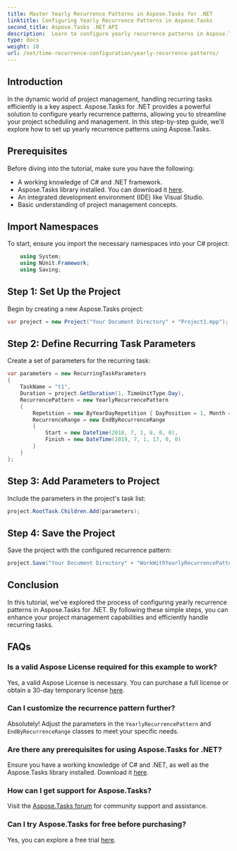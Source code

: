 ```yaml
---
title: Master Yearly Recurrence Patterns in Aspose.Tasks for .NET
linktitle: Configuring Yearly Recurrence Patterns in Aspose.Tasks
second_title: Aspose.Tasks .NET API
description:  Learn to configure yearly recurrence patterns in Aspose.Tasks for .NET. Enhance your project management skills with this step-by-step guide.
type: docs
weight: 18
url: /net/time-recurrence-configuration/yearly-recurrence-patterns/
---
```

## Introduction
In the dynamic world of project management, handling recurring tasks efficiently is a key aspect. Aspose.Tasks for .NET provides a powerful solution to configure yearly recurrence patterns, allowing you to streamline your project scheduling and management. In this step-by-step guide, we'll explore how to set up yearly recurrence patterns using Aspose.Tasks.
## Prerequisites
Before diving into the tutorial, make sure you have the following:
- A working knowledge of C# and .NET framework.
- Aspose.Tasks library installed. You can download it [here](https://releases.aspose.com/tasks/net/).
- An integrated development environment (IDE) like Visual Studio.
- Basic understanding of project management concepts.
## Import Namespaces
To start, ensure you import the necessary namespaces into your C# project:
```csharp
    using System;
    using NUnit.Framework;
    using Saving;
```
## Step 1: Set Up the Project
Begin by creating a new Aspose.Tasks project:
```csharp
var project = new Project("Your Document Directory" + "Project1.mpp");
```
## Step 2: Define Recurring Task Parameters
Create a set of parameters for the recurring task:
```csharp
var parameters = new RecurringTaskParameters
{
    TaskName = "t1",
    Duration = project.GetDuration(1, TimeUnitType.Day),
    RecurrencePattern = new YearlyRecurrencePattern
    {
        Repetition = new ByYearDayRepetition { DayPosition = 1, Month = Month.July },
        RecurrenceRange = new EndByRecurrenceRange
        {
            Start = new DateTime(2018, 7, 1, 8, 0, 0),
            Finish = new DateTime(2019, 7, 1, 17, 0, 0)
        }
    }
};
```
## Step 3: Add Parameters to Project
Include the parameters in the project's task list:
```csharp
project.RootTask.Children.Add(parameters);
```
## Step 4: Save the Project
Save the project with the configured recurrence pattern:
```csharp
project.Save("Your Document Directory" + "WorkWithYearlyRecurrencePattern_out.mpp", SaveFileFormat.Mpp);
```
## Conclusion
In this tutorial, we've explored the process of configuring yearly recurrence patterns in Aspose.Tasks for .NET. By following these simple steps, you can enhance your project management capabilities and efficiently handle recurring tasks.
## FAQs
### Is a valid Aspose License required for this example to work?
Yes, a valid Aspose License is necessary. You can purchase a full license or obtain a 30-day temporary license [here](https://purchase.aspose.com/temporary-license/).
### Can I customize the recurrence pattern further?
Absolutely! Adjust the parameters in the `YearlyRecurrencePattern` and `EndByRecurrenceRange` classes to meet your specific needs.
### Are there any prerequisites for using Aspose.Tasks for .NET?
Ensure you have a working knowledge of C# and .NET, as well as the Aspose.Tasks library installed. Download it [here](https://releases.aspose.com/tasks/net/).
### How can I get support for Aspose.Tasks?
Visit the [Aspose.Tasks forum](https://forum.aspose.com/c/tasks/15) for community support and assistance.
### Can I try Aspose.Tasks for free before purchasing?
Yes, you can explore a free trial [here](https://releases.aspose.com/).
